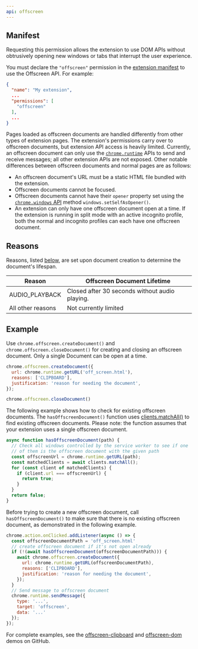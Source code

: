 ```yaml
---
api: offscreen
---
```


## Manifest

Requesting this permission allows the extension to use DOM APIs without obtrusively opening new windows or tabs that interrupt the user experience. 

You must declare the `"offscreen"` permission in the [extension manifest][doc-manifest] to use the Offscreen API. For example:

```json
{
  "name": "My extension",
  ...
  "permissions": [
    "offscreen"
  ],
  ...
}
```
Pages loaded as offscreen documents are handled differently from other types of extension pages. The extension's permissions carry over to offscreen documents, but extension API access is heavily limited. Currently, an offscreen document can only use the [`chrome.runtime`][api-runtime] APIs to send and receive messages; all other extension APIs are not exposed. Other notable differences between offscreen documents and normal pages are as follows:

* An offscreen document's URL must be a static HTML file bundled with the extension.
* Offscreen documents cannot be focused.
* Offscreen documents cannot have their `opener` property set using the [`chrome.windows` API][api-windows] method `windows.setSelfAsOpener()`.
* An extension can only have one offscreen document open at a time. If the extension is running in split mode with an active incognito profile, both the normal and incognito profiles can each have one offscreen document. 

## Reasons

Reasons, listed [below][offscreen-reason], are set upon document creation to determine the document's lifespan.

| Reason            | Offscreen Document Lifetime                    |
|-------------------|------------------------------------------------|
| AUDIO_PLAYBACK    | Closed after 30 seconds without audio playing. |
| All other reasons | Not currently limited                          |

## Example

Use `chrome.offscreen.createDocument()` and `chrome.offscreen.closeDocument()` for creating and closing an offscreen document. Only a single Document can be open at a time. 

```js
chrome.offscreen.createDocument({
  url: chrome.runtime.getURL('off_screen.html'),
  reasons: ['CLIPBOARD'],
  justification: 'reason for needing the document',
});

chrome.offscreen.closeDocument()
```

The following example shows how to check for existing offscreen documents. The `hasOffscreenDocument()` function uses [clients.matchAll()](https://developer.mozilla.org/docs/Web/API/Clients/matchAll) to find existing offscreen documents. Please note: the function assumes that your extension uses a single offscreen document. 

```js
async function hasOffscreenDocument(path) {
  // Check all windows controlled by the service worker to see if one 
  // of them is the offscreen document with the given path
  const offscreenUrl = chrome.runtime.getURL(path);
  const matchedClients = await clients.matchAll();
  for (const client of matchedClients) {
    if (client.url === offscreenUrl) {
      return true;
    }
  }
  return false;
}
```

Before trying to create a new offscreen document, call `hasOffscreenDocument()` to make sure that there is no existing offscreen document, as demonstrated in the following example. 

```js
chrome.action.onClicked.addListener(async () => {
  const offscreenDocumentPath = 'off_screen.html'
  // create offscreen document if it's not open already
  if (!(await hasOffscreenDocument(offscreenDocumentPath))) {
    await chrome.offscreen.createDocument({
      url: chrome.runtime.getURL(offscreenDocumentPath),
      reasons: ['CLIPBOARD'],
      justification: 'reason for needing the document',
    });
  }
  // Send message to offscreen document
  chrome.runtime.sendMessage({
    type: '...',
    target: 'offscreen',
    data: '...'
  });
});
```

For complete examples, see the [offscreen-clipboard][gh-offscreen-clipboard] and [offscreen-dom][gh-offscreen-dom] demos on GitHub.

 [api-runtime]: /docs/extensions/reference/runtime/
 [api-windows]: /docs/extensions/reference/windows/
 [doc-manifest]: /docs/extensions/mv3/manifest/
 [gh-offscreen-clipboard]: https://github.com/GoogleChrome/chrome-extensions-samples/tree/main/functional-samples/cookbook.offscreen-clipboard-write
 [gh-offscreen-dom]: https://github.com/GoogleChrome/chrome-extensions-samples/tree/main/functional-samples/cookbook.offscreen-dom
 [offscreen-reason]: /docs/extensions/reference/offscreen/#type-Reason
